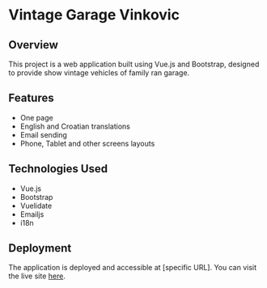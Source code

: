 # Vintage Garage Vinkovic

## Overview
This project is a web application built using Vue.js and Bootstrap, designed to provide show vintage vehicles of family ran garage.

## Features
- One page
- English and Croatian translations
- Email sending
- Phone, Tablet and other screens layouts

## Technologies Used
- Vue.js
- Bootstrap
- Vuelidate
- Emailjs
- i18n

## Deployment
The application is deployed and accessible at [specific URL]. You can visit the live site [here](hhttps://markobenjak.github.io/vintage-garage/).
